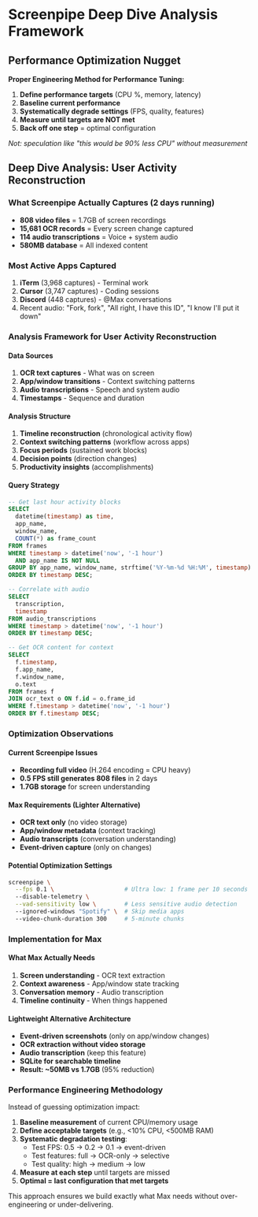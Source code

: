 # Screenpipe Deep Dive Analysis Framework

## Performance Optimization Nugget

**Proper Engineering Method for Performance Tuning:**
1. **Define performance targets** (CPU %, memory, latency)
2. **Baseline current performance** 
3. **Systematically degrade settings** (FPS, quality, features)
4. **Measure until targets are NOT met**
5. **Back off one step** = optimal configuration

*Not: speculation like "this would be 90% less CPU" without measurement*

## Deep Dive Analysis: User Activity Reconstruction

### What Screenpipe Actually Captures (2 days running)
- **808 video files** = 1.7GB of screen recordings
- **15,681 OCR records** = Every screen change captured
- **114 audio transcriptions** = Voice + system audio
- **580MB database** = All indexed content

### Most Active Apps Captured
1. **iTerm** (3,968 captures) - Terminal work
2. **Cursor** (3,747 captures) - Coding sessions  
3. **Discord** (448 captures) - @Max conversations
4. Recent audio: "Fork, fork", "All right, I have this ID", "I know I'll put it down"

### Analysis Framework for User Activity Reconstruction

#### Data Sources
1. **OCR text captures** - What was on screen
2. **App/window transitions** - Context switching patterns
3. **Audio transcriptions** - Speech and system audio
4. **Timestamps** - Sequence and duration

#### Analysis Structure
1. **Timeline reconstruction** (chronological activity flow)
2. **Context switching patterns** (workflow across apps)
3. **Focus periods** (sustained work blocks)
4. **Decision points** (direction changes)
5. **Productivity insights** (accomplishments)

#### Query Strategy
```sql
-- Get last hour activity blocks
SELECT 
  datetime(timestamp) as time,
  app_name,
  window_name,
  COUNT(*) as frame_count
FROM frames 
WHERE timestamp > datetime('now', '-1 hour')
  AND app_name IS NOT NULL
GROUP BY app_name, window_name, strftime('%Y-%m-%d %H:%M', timestamp)
ORDER BY timestamp DESC;

-- Correlate with audio
SELECT 
  transcription,
  timestamp
FROM audio_transcriptions 
WHERE timestamp > datetime('now', '-1 hour')
ORDER BY timestamp DESC;

-- Get OCR content for context
SELECT 
  f.timestamp,
  f.app_name,
  f.window_name,
  o.text
FROM frames f
JOIN ocr_text o ON f.id = o.frame_id
WHERE f.timestamp > datetime('now', '-1 hour')
ORDER BY f.timestamp DESC;
```

### Optimization Observations

#### Current Screenpipe Issues
- **Recording full video** (H.264 encoding = CPU heavy)
- **0.5 FPS still generates 808 files** in 2 days
- **1.7GB storage** for screen understanding

#### Max Requirements (Lighter Alternative)
- **OCR text only** (no video storage)
- **App/window metadata** (context tracking)
- **Audio transcripts** (conversation understanding)
- **Event-driven capture** (only on changes)

#### Potential Optimization Settings
```bash
screenpipe \
  --fps 0.1 \                    # Ultra low: 1 frame per 10 seconds
  --disable-telemetry \
  --vad-sensitivity low \        # Less sensitive audio detection
  --ignored-windows "Spotify" \  # Skip media apps
  --video-chunk-duration 300     # 5-minute chunks
```

### Implementation for Max

#### What Max Actually Needs
1. **Screen understanding** - OCR text extraction
2. **Context awareness** - App/window state tracking
3. **Conversation memory** - Audio transcription
4. **Timeline continuity** - When things happened

#### Lightweight Alternative Architecture
- **Event-driven screenshots** (only on app/window changes)
- **OCR extraction without video storage**
- **Audio transcription** (keep this feature)
- **SQLite for searchable timeline**
- **Result: ~50MB vs 1.7GB** (95% reduction)

### Performance Engineering Methodology

Instead of guessing optimization impact:
1. **Baseline measurement** of current CPU/memory usage
2. **Define acceptable targets** (e.g., <10% CPU, <500MB RAM)
3. **Systematic degradation testing**:
   - Test FPS: 0.5 → 0.2 → 0.1 → event-driven
   - Test features: full → OCR-only → selective
   - Test quality: high → medium → low
4. **Measure at each step** until targets are missed
5. **Optimal = last configuration that met targets**

This approach ensures we build exactly what Max needs without over-engineering or under-delivering.